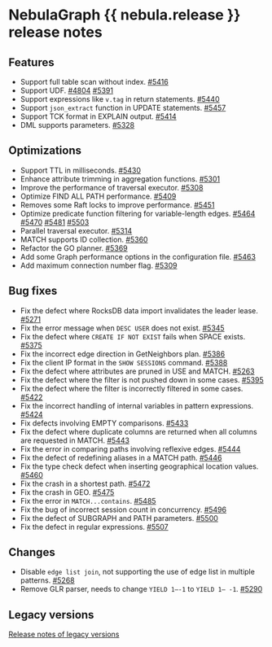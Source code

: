 # NebulaGraph {{ nebula.release }} release notes

## Features

- Support full table scan without index. [#5416](https://github.com/vesoft-inc/nebula/pull/5416)
- Support UDF. [#4804](https://github.com/vesoft-inc/nebula/pull/4804) [#5391](https://github.com/vesoft-inc/nebula/pull/5391)
- Support expressions like `v.tag` in return statements. [#5440](https://github.com/vesoft-inc/nebula/pull/5440)
- Support `json_extract` function in UPDATE statements. [#5457](https://github.com/vesoft-inc/nebula/pull/5457)
- Support TCK format in EXPLAIN output. [#5414](https://github.com/vesoft-inc/nebula/pull/5414)
- DML supports parameters. [#5328](https://github.com/vesoft-inc/nebula/pull/5328)

## Optimizations

- Support TTL in milliseconds. [#5430](https://github.com/vesoft-inc/nebula/pull/5430)
- Enhance attribute trimming in aggregation functions. [#5301](https://github.com/vesoft-inc/nebula/pull/5301)
- Improve the performance of traversal executor. [#5308](https://github.com/vesoft-inc/nebula/pull/5308)
- Optimize FIND ALL PATH performance. [#5409](https://github.com/vesoft-inc/nebula/pull/5409)
- Removes some Raft locks to improve performance. [#5451](https://github.com/vesoft-inc/nebula/pull/5451)
- Optimize predicate function filtering for variable-length edges. [#5464](https://github.com/vesoft-inc/nebula/pull/5464) [#5470](https://github.com/vesoft-inc/nebula/pull/5470) [#5481](https://github.com/vesoft-inc/nebula/pull/5481) [#5503](https://github.com/vesoft-inc/nebula/pull/5503)
- Parallel traversal executor. [#5314](https://github.com/vesoft-inc/nebula/pull/5314)
- MATCH supports ID collection. [#5360](https://github.com/vesoft-inc/nebula/pull/5360)
- Refactor the GO planner. [#5369](https://github.com/vesoft-inc/nebula/pull/5369)
- Add some Graph performance options in the configuration file. [#5463](https://github.com/vesoft-inc/nebula/pull/5463)
- Add maximum connection number flag. [#5309](https://github.com/vesoft-inc/nebula/pull/5309)    

## Bug fixes

- Fix the defect where RocksDB data import invalidates the leader lease.  [#5271](https://github.com/vesoft-inc/nebula/pull/5271)
- Fix the error message when `DESC USER` does not exist. [#5345](https://github.com/vesoft-inc/nebula/pull/5345)
- Fix the defect where `CREATE IF NOT EXIST` fails when SPACE exists.  [#5375](https://github.com/vesoft-inc/nebula/pull/5375)
- Fix the incorrect edge direction in GetNeighbors plan. [#5386](https://github.com/vesoft-inc/nebula/pull/5386)
- Fix the client IP format in the `SHOW SESSIONS` command. [#5388](https://github.com/vesoft-inc/nebula/pull/5388)
- Fix the defect where attributes are pruned in USE and MATCH. [#5263](https://github.com/vesoft-inc/nebula/issues/5263)
- Fix the defect where the filter is not pushed down in some cases. [#5395](https://github.com/vesoft-inc/nebula/pull/5395)
- Fix the defect where the filter is incorrectly filtered in some cases. [#5422](https://github.com/vesoft-inc/nebula/pull/5422)
- Fix the incorrect handling of internal variables in pattern expressions. [#5424](https://github.com/vesoft-inc/nebula/pull/5424)
- Fix defects involving EMPTY comparisons. [#5433](https://github.com/vesoft-inc/nebula/pull/5433)
- Fix the defect where duplicate columns are returned when all columns are requested in MATCH. [#5443](https://github.com/vesoft-inc/nebula/pull/5443)
- Fix the error in comparing paths involving reflexive edges. [#5444](https://github.com/vesoft-inc/nebula/pull/5444)
- Fix the defect of redefining aliases in a MATCH path. [#5446](https://github.com/vesoft-inc/nebula/pull/5446)
- Fix the type check defect when inserting geographical location values. [#5460](https://github.com/vesoft-inc/nebula/pull/5460)
- Fix the crash in a shortest path. [#5472](https://github.com/vesoft-inc/nebula/pull/5472)
- Fix the crash in GEO. [#5475](https://github.com/vesoft-inc/nebula/pull/5475)
- Fix the error in `MATCH...contains`. [#5485](https://github.com/vesoft-inc/nebula/pull/5485)
- Fix the bug of incorrect session count in concurrency. [#5496](https://github.com/vesoft-inc/nebula/pull/5496)
- Fix the defect of SUBGRAPH and PATH parameters. [#5500](https://github.com/vesoft-inc/nebula/pull/5500)
- Fix the defect in regular expressions. [#5507](https://github.com/vesoft-inc/nebula/pull/5507)  

## Changes

- Disable `edge list join`, not supporting the use of edge list in multiple patterns. [#5268](https://github.com/vesoft-inc/nebula/pull/5268)
- Remove GLR parser, needs to change `YIELD 1–-1` to `YIELD 1– -1`. [#5290](https://github.com/vesoft-inc/nebula/pull/5290)

## Legacy versions

[Release notes of legacy versions](https://nebula-graph.io/posts/)




